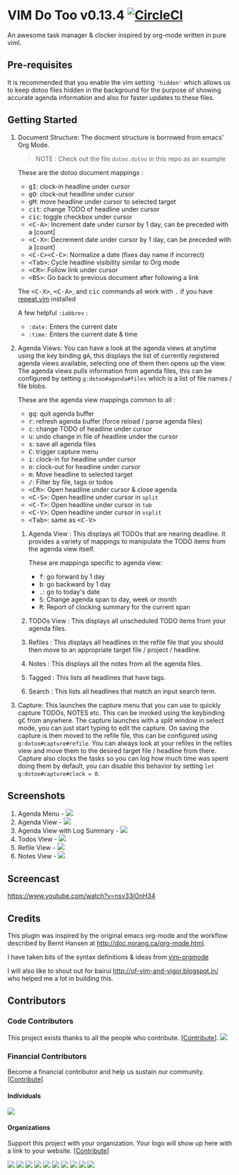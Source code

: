 # VIM Do Too v0.13.4 [![CircleCI](https://circleci.com/gh/dhruvasagar/vim-dotoo.svg?style=svg)](https://circleci.com/gh/dhruvasagar/vim-dotoo)

An awesome task manager & clocker inspired by org-mode written in pure viml.

## Pre-requisites

It is recommended that you enable the vim setting `'hidden'` which allows us
to keep dotoo files hidden in the background for the purpose of showing
accurate agenda information and also for faster updates to these files.

## Getting Started

1. Document Structure: The docment structure is borrowed from emacs'
   Org Mode.

   > NOTE : Check out the file `dotoo.dotoo` in this repo as an example

   These are the dotoo document mappings :

   - <kbd>gI</kbd>: clock-in headline under cursor
   - <kbd>gO</kbd>: clock-out headline under cursor
   - <kbd>gM</kbd>: move headline under cursor to selected target
   - <kbd>cit</kbd>: change TODO of headline under cursor
   - <kbd>cic</kbd>: toggle checkbox under cursor
   - <kbd>\<C-A\></kbd>: Increment date under cursor by 1 day, can be preceded with a [count]
   - <kbd>\<C-X\></kbd>: Decrement date under cursor by 1 day, can be preceded with a [count]
   - <kbd>\<C-C\>\<C-C\></kbd>: Normalize a date (fixes day name if incorrect)
   - <kbd>\<Tab></kbd>: Cycle headline visibility similar to Org mode
   - <kbd>\<CR></kbd>: Follow link under cursor
   - <kbd>\<BS></kbd>: Go back to previous document after following a link

   The <kbd>\<C-X\></kbd>, <kbd>\<C-A\></kbd>, and <kbd>cic</kbd> commands all work with <kbd>.</kbd>
   if you have [repeat.vim](http://github.com/tpope/vim-repeat) installed

   A few helpful `:iabbrev` :

   - `:date:` Enters the current date
   - `:time:` Enters the current date & time

2. Agenda Views: You can have a look at the agenda views at anytime using the key
   binding <kbd>gA</kbd>, this displays the list of currently registered
   agenda views available, selecting one of them then opens up the view. The
   agenda views pulls information from agenda files, this can be configured by
   setting `g:dotoo#agenda#files` which is a list of file names / file blobs.

   These are the agenda view mappings common to all :

   - <kbd>gq</kbd>: quit agenda buffer
   - <kbd>r</kbd>: refresh agenda buffer (force reload / parse agenda files)
   - <kbd>c</kbd>: change TODO of headline under cursor
   - <kbd>u</kbd>: undo change in file of headline under the cursor
   - <kbd>s</kbd>: save all agenda files
   - <kbd>C</kbd>: trigger capture menu
   - <kbd>i</kbd>: clock-in for headline under cursor
   - <kbd>o</kbd>: clock-out for headline under cursor
   - <kbd>m</kbd>: Move headline to selected target
   - <kbd>/</kbd>: Filter by file, tags or todos
   - <kbd>\<CR\></kbd>: Open headline under cursor & close agenda
   - <kbd>\<C-S\></kbd>: Open headline under cursor in `split`
   - <kbd>\<C-T\></kbd>: Open headline under cursor in `tab`
   - <kbd>\<C-V\></kbd>: Open headline under cursor in `vsplit`
   - <kbd>\<Tab\></kbd>: same as <kbd>\<C-V\></kbd>

   1. Agenda View : This displays all TODOs that are nearing deadline.
      It provides a variety of mappings to manipulate the TODO items
      from the agenda view itself.

      These are mappings specific to agenda view:

      - <kbd>f</kbd>: go forward by 1 day
      - <kbd>b</kbd>: go backward by 1 day
      - <kbd>.</kbd>: go to today's date
      - <kbd>S</kbd>: Change agenda span to day, week or month
      - <kbd>R</kbd>: Report of clocking summary for the current span

   2. TODOs View : This displays all unscheduled TODO items from your agenda
      files.

   3. Refiles : This displays all headlines in the refile file that you should
      then move to an appropriate target file / project / headline.

   4. Notes : This displays all the notes from all the agenda files.

   5. Tagged : This lists all headlines that have tags.

   6. Search : This lists all headlines that match an input search
      term.

3. Capture: This launches the capture menu that you can use to quickly
   capture TODOs, NOTES etc. This can be invoked using the keybinding
   <kbd>gC</kbd> from anywhere. The capture launches with a split window in
   select mode, you can just start typing to edit the capture. On saving the
   capture is then moved to the refile file, this can be configured using
   `g:dotoo#capture#refile`. You can always look at your refiles in the
   refiles view and move them to the desired target file / headline from
   there. Capture also clocks the tasks so you can log how much time was spent
   doing them by default, you can disable this behavior by setting
   `let g:dotoo#capture#clock = 0`.

## Screenshots

1. Agenda Menu - <img src="http://i.imgur.com/17doNZn.png"/>
2. Agenda View - <img src="http://i.imgur.com/Jstc961.png"/>
3. Agenda View with Log Summary - <img src="http://i.imgur.com/7sSV5dm.png"/>
4. Todos View - <img src="http://i.imgur.com/0Jg0Ezs.png"/>
5. Refile View - <img src="http://i.imgur.com/HoSJkEu.png"/>
6. Notes View - <img src="http://i.imgur.com/TyEeNWa.png"/>

## Screencast

https://www.youtube.com/watch?v=nsv33iOnH34

## Credits

This plugin was inspired by the original emacs org-mode and the workflow
described by Bernt Hansen at http://doc.norang.ca/org-mode.html.

I have taken bits of the syntax definitions & ideas from
[vim-orgmode](https://github.com/jceb/vim-orgmode)

I will also like to shout out for bairui http://of-vim-and-vigor.blogspot.in/
who helped me a lot in building this.

## Contributors

### Code Contributors

This project exists thanks to all the people who contribute. [[Contribute](https://opencollective.com/vim-dotoo/contribute)].
<a href="https://github.com/dhruvasagar/vim-dotoo/graphs/contributors"><img src="https://opencollective.com/vim-dotoo/contributors.svg?width=890&button=false" /></a>

### Financial Contributors

Become a financial contributor and help us sustain our community. [[Contribute](https://opencollective.com/vim-dotoo/contribute)]

#### Individuals

<a href="https://opencollective.com/vim-dotoo"><img src="https://opencollective.com/vim-dotoo/individuals.svg?width=890"></a>

#### Organizations

Support this project with your organization. Your logo will show up here with a link to your website. [[Contribute](https://opencollective.com/vim-dotoo/contribute)]

<a href="https://opencollective.com/vim-dotoo/organization/0/website"><img src="https://opencollective.com/vim-dotoo/organization/0/avatar.svg"></a>
<a href="https://opencollective.com/vim-dotoo/organization/1/website"><img src="https://opencollective.com/vim-dotoo/organization/1/avatar.svg"></a>
<a href="https://opencollective.com/vim-dotoo/organization/2/website"><img src="https://opencollective.com/vim-dotoo/organization/2/avatar.svg"></a>
<a href="https://opencollective.com/vim-dotoo/organization/3/website"><img src="https://opencollective.com/vim-dotoo/organization/3/avatar.svg"></a>
<a href="https://opencollective.com/vim-dotoo/organization/4/website"><img src="https://opencollective.com/vim-dotoo/organization/4/avatar.svg"></a>
<a href="https://opencollective.com/vim-dotoo/organization/5/website"><img src="https://opencollective.com/vim-dotoo/organization/5/avatar.svg"></a>
<a href="https://opencollective.com/vim-dotoo/organization/6/website"><img src="https://opencollective.com/vim-dotoo/organization/6/avatar.svg"></a>
<a href="https://opencollective.com/vim-dotoo/organization/7/website"><img src="https://opencollective.com/vim-dotoo/organization/7/avatar.svg"></a>
<a href="https://opencollective.com/vim-dotoo/organization/8/website"><img src="https://opencollective.com/vim-dotoo/organization/8/avatar.svg"></a>
<a href="https://opencollective.com/vim-dotoo/organization/9/website"><img src="https://opencollective.com/vim-dotoo/organization/9/avatar.svg"></a>
